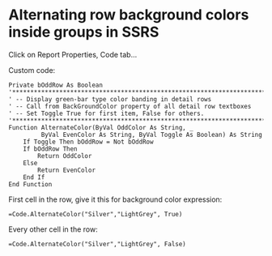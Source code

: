 ﻿# Alternating row background colors inside groups in SSRS


Click on Report Properties, Code tab...

Custom code:

	Private bOddRow As Boolean
	'*************************************************************************
	' -- Display green-bar type color banding in detail rows
	' -- Call from BackGroundColor property of all detail row textboxes
	' -- Set Toggle True for first item, False for others.
	'*************************************************************************
	Function AlternateColor(ByVal OddColor As String, _
			 ByVal EvenColor As String, ByVal Toggle As Boolean) As String
		If Toggle Then bOddRow = Not bOddRow
		If bOddRow Then
			Return OddColor
		Else
			Return EvenColor
		End If
	End Function


First cell in the row, give it this for background color expression:

	=Code.AlternateColor("Silver","LightGrey", True)

Every other cell in the row:

	=Code.AlternateColor("Silver","LightGrey", False)